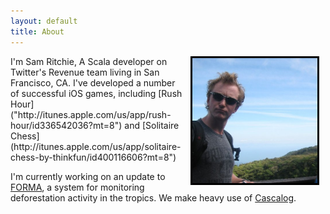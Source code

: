 ```yaml
---
layout: default
title: About
---
```


<img src="images/sam.jpg" height=200 width=200 align=right style="border:3px solid #000000; margin: 0px 10px 10px 10px;"/>
I'm Sam Ritchie, A Scala developer on Twitter's Revenue team living in San Francisco, CA. I've developed a number of successful iOS games, including [Rush Hour]("http://itunes.apple.com/us/app/rush-hour/id336542036?mt=8") and [Solitaire Chess](http://itunes.apple.com/us/app/solitaire-chess-by-thinkfun/id400116606?mt=8")

I'm currently working on an update to [FORMA](https://github.com/reddmetrics/forma-clj"), a system for monitoring deforestation activity in the tropics. We make heavy use of [Cascalog](https://github.com/nathanmarz/cascalog).
